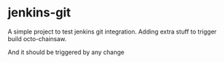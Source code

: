 # jenkins-git

A simple project to test jenkins git integration. Adding extra stuff to trigger build octo-chainsaw.

And it should be triggered by any change
